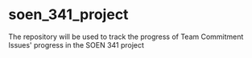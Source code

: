 # soen_341_project
The repository will be used to track the progress of Team Commitment Issues' progress in the SOEN 341 project
